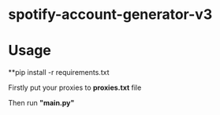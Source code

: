 # spotify-account-generator-v3

# Usage

**pip install -r requirements.txt


Firstly put your proxies to **proxies.txt** file

Then run **"main.py"**




